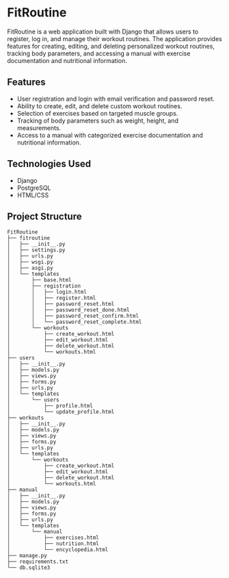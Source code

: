 # FitRoutine 

FitRoutine is a web application built with Django that allows users to register, log in, and manage their workout routines. The application provides features for creating, editing, and deleting personalized workout routines, tracking body parameters, and accessing a manual with exercise documentation and nutritional information.

## Features

- User registration and login with email verification and password reset.
- Ability to create, edit, and delete custom workout routines.
- Selection of exercises based on targeted muscle groups.
- Tracking of body parameters such as weight, height, and measurements.
- Access to a manual with categorized exercise documentation and nutritional information.

## Technologies Used

- Django
- PostgreSQL
- HTML/CSS

## Project Structure

```
FitRoutine
├── fitroutine
│   ├── __init__.py
│   ├── settings.py
│   ├── urls.py
│   ├── wsgi.py
│   ├── asgi.py
│   └── templates
│       ├── base.html
│       ├── registration
│       │   ├── login.html
│       │   ├── register.html
│       │   ├── password_reset.html
│       │   ├── password_reset_done.html
│       │   ├── password_reset_confirm.html
│       │   └── password_reset_complete.html
│       └── workouts
│           ├── create_workout.html
│           ├── edit_workout.html
│           ├── delete_workout.html
│           └── workouts.html
├── users
│   ├── __init__.py
│   ├── models.py
│   ├── views.py
│   ├── forms.py
│   ├── urls.py
│   └── templates
│       └── users
│           ├── profile.html
│           └── update_profile.html
├── workouts
│   ├── __init__.py
│   ├── models.py
│   ├── views.py
│   ├── forms.py
│   ├── urls.py
│   └── templates
│       └── workouts
│           ├── create_workout.html
│           ├── edit_workout.html
│           ├── delete_workout.html
│           └── workouts.html
├── manual
│   ├── __init__.py
│   ├── models.py
│   ├── views.py
│   ├── forms.py
│   ├── urls.py
│   └── templates
│       └── manual
│           ├── exercises.html
│           ├── nutrition.html
│           └── encyclopedia.html
├── manage.py
├── requirements.txt
└── db.sqlite3
```




